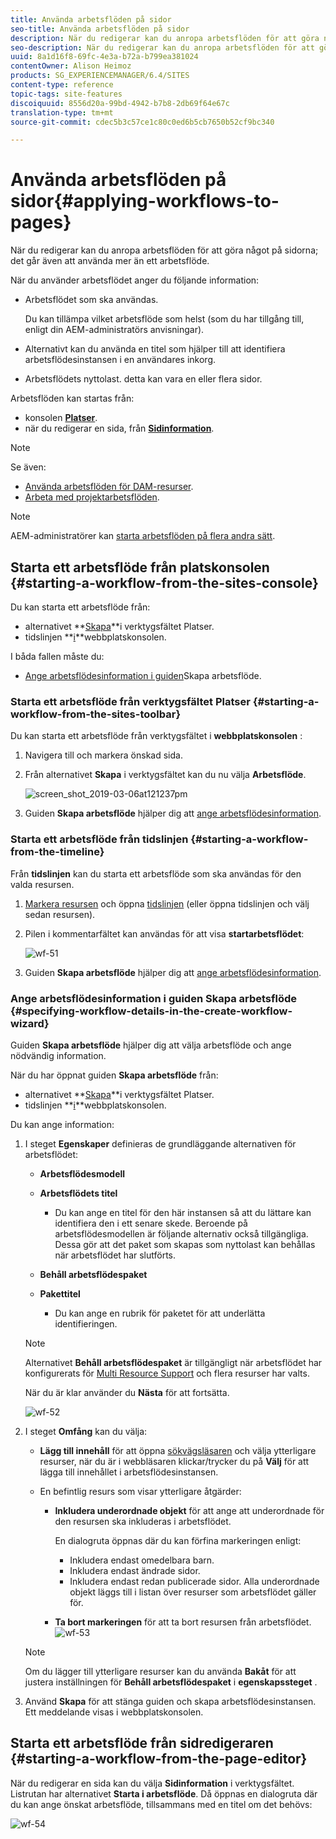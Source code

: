 ```yaml
---
title: Använda arbetsflöden på sidor
seo-title: Använda arbetsflöden på sidor
description: När du redigerar kan du anropa arbetsflöden för att göra något på sidorna; det går även att använda mer än ett arbetsflöde.
seo-description: När du redigerar kan du anropa arbetsflöden för att göra något på sidorna; det går även att använda mer än ett arbetsflöde.
uuid: 8a1d16f8-69fc-4e3a-b72a-b799ea381024
contentOwner: Alison Heimoz
products: SG_EXPERIENCEMANAGER/6.4/SITES
content-type: reference
topic-tags: site-features
discoiquuid: 8556d20a-99bd-4942-b7b8-2db69f64e67c
translation-type: tm+mt
source-git-commit: cdec5b3c57ce1c80c0ed6b5cb7650b52cf9bc340

---
```



# Använda arbetsflöden på sidor{#applying-workflows-to-pages}

När du redigerar kan du anropa arbetsflöden för att göra något på sidorna; det går även att använda mer än ett arbetsflöde.

När du använder arbetsflödet anger du följande information:

* Arbetsflödet som ska användas.

   Du kan tillämpa vilket arbetsflöde som helst (som du har tillgång till, enligt din AEM-administratörs anvisningar).

* Alternativt kan du använda en titel som hjälper till att identifiera arbetsflödesinstansen i en användares inkorg.
* Arbetsflödets nyttolast. detta kan vara en eller flera sidor.

Arbetsflöden kan startas från:

* konsolen **[Platser](#starting-a-workflow-from-the-sites-console)**.
* när du redigerar en sida, från **[Sidinformation](#starting-a-workflow-from-the-page-editor)**.

>[!NOTE]
>
>Se även:
>
>* [Använda arbetsflöden för DAM-resurser](/help/assets/assets-workflow.md).
>* [Arbeta med projektarbetsflöden](/help/sites-authoring/projects-with-workflows.md).
>



>[!NOTE]
>
>AEM-administratörer kan [starta arbetsflöden på flera andra sätt](/help/sites-administering/workflows-starting.md).

## Starta ett arbetsflöde från platskonsolen {#starting-a-workflow-from-the-sites-console}

Du kan starta ett arbetsflöde från:

* alternativet **[Skapa](#starting-a-workflow-from-the-sites-toolbar)**i verktygsfältet Platser.
* tidslinjen **[i](#starting-a-workflow-from-the-timeline)**webbplatskonsolen.

I båda fallen måste du:

* [Ange arbetsflödesinformation i guiden](#specifying-workflow-details-in-the-create-workflow-wizard)Skapa arbetsflöde.

### Starta ett arbetsflöde från verktygsfältet Platser {#starting-a-workflow-from-the-sites-toolbar}

Du kan starta ett arbetsflöde från verktygsfältet i **webbplatskonsolen** :

1. Navigera till och markera önskad sida.

1. Från alternativet **Skapa** i verktygsfältet kan du nu välja **Arbetsflöde**.

   ![screen_shot_2019-03-06at121237pm](assets/screen_shot_2019-03-06at121237pm.png)

1. Guiden **Skapa arbetsflöde** hjälper dig att [ange arbetsflödesinformation](#specifying-workflow-details-in-the-create-workflow-wizard).

### Starta ett arbetsflöde från tidslinjen {#starting-a-workflow-from-the-timeline}

Från **tidslinjen** kan du starta ett arbetsflöde som ska användas för den valda resursen.

1. [Markera resursen](/help/sites-authoring/basic-handling.md#viewing-and-selecting-resources) och öppna [tidslinjen](/help/sites-authoring/basic-handling.md#timeline) (eller öppna tidslinjen och välj sedan resursen).
1. Pilen i kommentarfältet kan användas för att visa **startarbetsflödet**:

   ![wf-51](assets/wf-51.png)

1. Guiden **Skapa arbetsflöde** hjälper dig att [ange arbetsflödesinformation](#specifying-workflow-details-in-the-create-workflow-wizard).

### Ange arbetsflödesinformation i guiden Skapa arbetsflöde {#specifying-workflow-details-in-the-create-workflow-wizard}

Guiden **Skapa arbetsflöde** hjälper dig att välja arbetsflöde och ange nödvändig information.

När du har öppnat guiden **Skapa arbetsflöde** från:

* alternativet **[Skapa](#starting-a-workflow-from-the-sites-toolbar)**i verktygsfältet Platser.
* tidslinjen **[i](#starting-a-workflow-from-the-timeline)**webbplatskonsolen.

Du kan ange information:

1. I steget **Egenskaper** definieras de grundläggande alternativen för arbetsflödet:

   * **Arbetsflödesmodell**
   * **Arbetsflödets titel**

      * Du kan ange en titel för den här instansen så att du lättare kan identifiera den i ett senare skede.
   Beroende på arbetsflödesmodellen är följande alternativ också tillgängliga. Dessa gör att det paket som skapas som nyttolast kan behållas när arbetsflödet har slutförts.

   * **Behåll arbetsflödespaket**
   * **Pakettitel**

      * Du kan ange en rubrik för paketet för att underlätta identifieringen.
   >[!NOTE]
   >
   >Alternativet **Behåll arbetsflödespaket** är tillgängligt när arbetsflödet har konfigurerats för [Multi Resource Support](/help/sites-developing/workflows-models.md#configuring-a-workflow-for-multi-resource-support) och flera resurser har valts.

   När du är klar använder du **Nästa** för att fortsätta.

   ![wf-52](assets/wf-52.png)

1. I steget **Omfång** kan du välja:

   * **Lägg till innehåll** för att öppna [sökvägsläsaren](/help/sites-authoring/author-environment-tools.md#path-browser) och välja ytterligare resurser, när du är i webbläsaren klickar/trycker du på **Välj** för att lägga till innehållet i arbetsflödesinstansen.
   * En befintlig resurs som visar ytterligare åtgärder:

      * **Inkludera underordnade objekt** för att ange att underordnade för den resursen ska inkluderas i arbetsflödet.

         En dialogruta öppnas där du kan förfina markeringen enligt:

         * Inkludera endast omedelbara barn.
         * Inkludera endast ändrade sidor.
         * Inkludera endast redan publicerade sidor.
         Alla underordnade objekt läggs till i listan över resurser som arbetsflödet gäller för.

      * **Ta bort markeringen** för att ta bort resursen från arbetsflödet.
   ![wf-53](assets/wf-53.png)

   >[!NOTE]
   >
   >Om du lägger till ytterligare resurser kan du använda **Bakåt** för att justera inställningen för **Behåll arbetsflödespaket** i **egenskapssteget** .

1. Använd **Skapa** för att stänga guiden och skapa arbetsflödesinstansen. Ett meddelande visas i webbplatskonsolen.

## Starta ett arbetsflöde från sidredigeraren {#starting-a-workflow-from-the-page-editor}

När du redigerar en sida kan du välja **Sidinformation** i verktygsfältet. Listrutan har alternativet **Starta i arbetsflöde**. Då öppnas en dialogruta där du kan ange önskat arbetsflöde, tillsammans med en titel om det behövs:

![wf-54](assets/wf-54.png)


